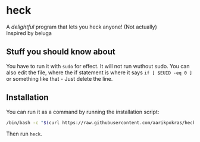 # heck
A *delightful* program that lets you heck anyone! (Not actually)
<br />Inspired by beluga

## Stuff you should know about
You have to run it with `sudo` for effect. It will not run wuthout sudo. You can also edit the file, where the if statement is where it says `if [ $EUID -eq 0 ]` or something like that - Just delete the line.

## Installation
You can run it as a command by running the installation script:
```bash
/bin/bash -c "$(curl https://raw.githubusercontent.com/aarikpokras/heck/main/install.sh)"
```
Then run `heck`.
